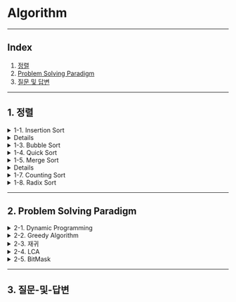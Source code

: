 # Algorithm

---

## Index
1. [정렬](#1-정렬)
2. [Problem Solving Paradigm](#2-Problem-Solving-Paradigm)
3. [질문 및 답변](#3-질문-및-답변)

---

## 1. 정렬

<details>
<summary>1-1. Insertion Sort</summary>
<a href="https://velog.io/@jooon/%EC%95%8C%EA%B3%A0%EB%A6%AC%EC%A6%98-Insertion-Sort" target="_blank">
Insertion Sort 정리글
</details>

<details>
<summary>1-2. Selection Sort</summary>
<a href="https://velog.io/@jywon/선택-정렬" target="_blank">
Selection Sort 정리글
</a>
</details>

<details>
<summary>1-3. Bubble Sort</summary>
<a href="https://velog.io/@geooeg/%EC%95%8C%EA%B3%A0%EB%A6%AC%EC%A6%98-Bubble-Sort" target="_blank">
Bubble Sort 정리글
</a>
</details>

<details>
<summary>1-4. Quick Sort</summary>
<a href="https://velog.io/@jywon/퀵-정렬" target="_blank">
Quick Sort 정리글
</a>
</details>

<details>
<summary>1-5. Merge Sort</summary>
<a href="https://velog.io/@jooon/%EC%95%8C%EA%B3%A0%EB%A6%AC%EC%A6%98-Merge-Sort" target="_blank">
Merge Sort 정리글
</details>

<details>
<summary>1-6. Heap Sort</summary>
<a href="https://velog.io/@geooeg/%EC%95%8C%EA%B3%A0%EB%A6%AC%EC%A6%98-Heap-Sort" target="_blank">
Heap Sort 정리글 
</a>
</details>

<details>
<summary>1-7. Counting Sort</summary>
<a href="https://velog.io/@jywon/계수-정렬" target="_blank">
Counting Sort 정리글
</a>
</details>

<details>
<summary>1-8. Radix Sort</summary>
<a href="https://velog.io/@geooeg/%EC%95%8C%EA%B3%A0%EB%A6%AC%EC%A6%98-Radix-Sort" target="_blank">
Radix Sort 정리글 
</a>
</details>

---

## 2. Problem Solving Paradigm
<details>
<summary>2-1. Dynamic Programming</summary>
link 올려주세요
</details>

<details>
<summary>2-2. Greedy Algorithm</summary>
<a href="https://velog.io/@geooeg/%EC%95%8C%EA%B3%A0%EB%A6%AC%EC%A6%98-Greedy-Algorithm" target="_blank">
Greedy Algorithm 정리글 
</a>
</details>
<details>
<summary>2-3. 재귀</summary>
link 올려주세요
</details>

<details>
<summary>2-4. LCA</summary>
link 올려주세요
</details>

<details>
<summary>2-5. BitMask</summary>
link 올려주세요
</details>

---

## 3. 질문-및-답변
